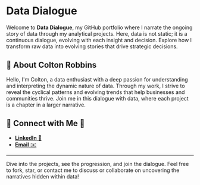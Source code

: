 # Data Dialogue 

Welcome to **Data Dialogue**, my GitHub portfolio where I narrate the ongoing story of data through my analytical projects. Here, data is not static; it is a continuous dialogue, evolving with each insight and decision. Explore how I transform raw data into evolving stories that drive strategic decisions.
 
## 🌟 About Colton Robbins

Hello, I'm Colton, a data enthusiast with a deep passion for understanding and interpreting the dynamic nature of data. Through my work, I strive to reveal the cyclical patterns and evolving trends that help businesses and communities thrive. Join me in this dialogue with data, where each project is a chapter in a larger narrative.

## 🤝 Connect with Me 📧

- [**LinkedIn** 🔗](https://www.linkedin.com/in/colton-robbins73/)
- [**Email** ✉️](mailto:coltonrobbins73@gmail.com)

---

Dive into the projects, see the progression, and join the dialogue. Feel free to fork, star, or contact me to discuss or collaborate on uncovering the narratives hidden within data!

